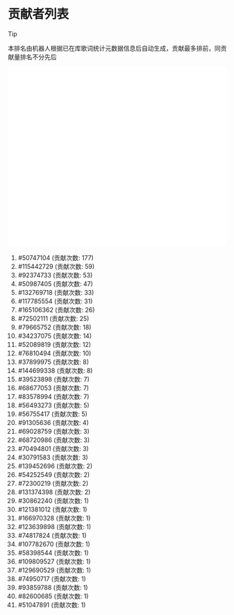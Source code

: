 # 贡献者列表

> [!TIP]
> 本排名由机器人根据已在库歌词统计元数据信息后自动生成，贡献最多排前，同贡献量排名不分先后

![贡献者头像画廊](./CONTRIBUTORS.svg)

1. #50747104 (贡献次数: 177)
2. #115442729 (贡献次数: 59)
3. #92374733 (贡献次数: 53)
4. #50987405 (贡献次数: 47)
5. #132769718 (贡献次数: 33)
6. #117785554 (贡献次数: 31)
7. #165106362 (贡献次数: 26)
8. #72502111 (贡献次数: 25)
9. #79665752 (贡献次数: 18)
10. #34237075 (贡献次数: 14)
11. #52089819 (贡献次数: 12)
12. #76810494 (贡献次数: 10)
13. #37899975 (贡献次数: 8)
14. #144699338 (贡献次数: 8)
15. #39523898 (贡献次数: 7)
16. #68677053 (贡献次数: 7)
17. #83578994 (贡献次数: 7)
18. #56493273 (贡献次数: 5)
19. #56755417 (贡献次数: 5)
20. #91305636 (贡献次数: 4)
21. #69028759 (贡献次数: 3)
22. #68720986 (贡献次数: 3)
23. #70494801 (贡献次数: 3)
24. #30791583 (贡献次数: 3)
25. #139452696 (贡献次数: 2)
26. #54252549 (贡献次数: 2)
27. #72300219 (贡献次数: 2)
28. #131374398 (贡献次数: 2)
29. #30862240 (贡献次数: 1)
30. #121381012 (贡献次数: 1)
31. #166970328 (贡献次数: 1)
32. #123639898 (贡献次数: 1)
33. #74817824 (贡献次数: 1)
34. #107782670 (贡献次数: 1)
35. #58398544 (贡献次数: 1)
36. #109809527 (贡献次数: 1)
37. #129690529 (贡献次数: 1)
38. #74950717 (贡献次数: 1)
39. #93859788 (贡献次数: 1)
40. #82600685 (贡献次数: 1)
41. #51047891 (贡献次数: 1)
